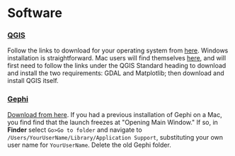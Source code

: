 # Software

### [QGIS](http://www.tableausoftware.com/public/)
Follow the links to download for your operating system from [here](http://qgis.org/en/site/forusers/download.html). Windows installation is straightforward. Mac users will find themselves [here](http://www.kyngchaos.com/software/qgis), and will first need to follow the links under the QGIS Standard heading to download and install the two requirements: GDAL and Matplotlib; then download and install QGIS itself.

### [Gephi](https://gephi.github.io/)
[Download from here](https://gephi.github.io/users/download/). If you had a previous installation of Gephi on a Mac, you find find that the launch freezes at "Opening Main Window." If so, in **Finder** select `Go>Go to folder` and navigate to `/Users/YourUserName/Library/Application Support`, substituting your own user name for `YourUserName`. Delete the old Gephi folder.







